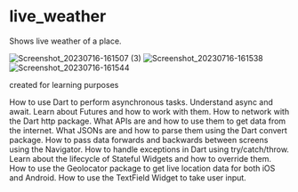 # live_weather

Shows live weather of a place.

![Screenshot_20230716-161507 (3)](https://github.com/shreyash0257/Live-Weather/assets/98897735/e469fba6-db7a-42cd-8740-f8237bcc79ac) ![Screenshot_20230716-161538](https://github.com/shreyash0257/Live-Weather/assets/98897735/2cb67a76-a5f5-44dd-81c1-2d46c7d6d434) ![Screenshot_20230716-161544](https://github.com/shreyash0257/Live-Weather/assets/98897735/16b0d34d-88a4-4dba-9722-bb735ea5d385)


created for learning purposes

How to use Dart to perform asynchronous tasks.
Understand async and await.
Learn about Futures and how to work with them.
How to network with the Dart http package.
What APIs are and how to use them to get data from the internet.
What JSONs are and how to parse them using the Dart convert package.
How to pass data forwards and backwards between screens using the Navigator.
How to handle exceptions in Dart using try/catch/throw.
Learn about the lifecycle of Stateful Widgets and how to override them.
How to use the Geolocator package to get live location data for both iOS and Android.
How to use the TextField Widget to take user input.
